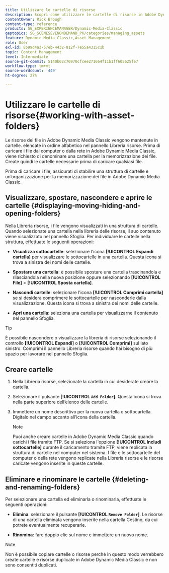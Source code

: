 ```yaml
---
title: Utilizzare le cartelle di risorse
description: Scopri come utilizzare le cartelle di risorse in Adobe Dynamic Media Classic.
contentOwner: Rick Brough
content-type: reference
products: SG_EXPERIENCEMANAGER/Dynamic-Media-Classic
geptopics: SG_SCENESEVENONDEMAND_PK/categories/managing_assets
feature: Dynamic Media Classic,Asset Management
role: User
exl-id: 8599d4a3-57eb-4432-812f-7e55a4315c1b
topic: Content Management
level: Intermediate
source-git-commit: 5140b62c76970cfcee271664f11b1ff605625fe7
workflow-type: tm+mt
source-wordcount: '449'
ht-degree: 27%

---
```


# Utilizzare le cartelle di risorse{#working-with-asset-folders}

Le risorse dei file in Adobe Dynamic Media Classic vengono mantenute in cartelle. elencate in ordine alfabetico nel pannello Libreria risorse. Prima di caricare i file dal computer o dalla rete in Adobe Dynamic Media Classic, viene richiesto di denominare una cartella per la memorizzazione dei file. Create quindi le cartelle necessarie prima di caricare qualsiasi file. 

Prima di caricare i file, assicurati di stabilire una struttura di cartelle e un’organizzazione per la memorizzazione dei file in Adobe Dynamic Media Classic.

## Visualizzare, spostare, nascondere e aprire le cartelle {#displaying-moving-hiding-and-opening-folders}

Nella Libreria risorse, i file vengono visualizzati in una struttura di cartelle. Quando selezionate una cartella nella libreria delle risorse, il suo contenuto viene visualizzato nel pannello Sfoglia. Per individuare le cartelle nella struttura, effettuate le seguenti operazioni:

* **Visualizza sottocartelle**: selezionare l&#39;icona **[!UICONTROL Espandi cartella]** per visualizzare le sottocartelle in una cartella. Questa icona si trova a sinistra dei nomi delle cartelle.

* **Spostare una cartella**: è possibile spostare una cartella trascinandola e rilasciandola nella nuova posizione oppure selezionando **[!UICONTROL File]** > **[!UICONTROL Sposta cartella]**.

* **Nascondi cartelle**: selezionare l&#39;icona **[!UICONTROL Comprimi cartella]** se si desidera comprimere le sottocartelle per nasconderle dalla visualizzazione. Questa icona si trova a sinistra dei nomi delle cartelle.

* **Apri una cartella**: seleziona una cartella per visualizzarne il contenuto nel pannello Sfoglia.

>[!TIP]
>
>È possibile nascondere o visualizzare la libreria di risorse selezionando il controllo **[!UICONTROL Espandi]** o **[!UICONTROL Comprimi]** sul lato sinistro. Comprimi il pannello Libreria risorse quando hai bisogno di più spazio per lavorare nel pannello Sfoglia.

## Creare cartelle

1. Nella Libreria risorse, selezionate la cartella in cui desiderate creare la cartella.
1. Selezionare il pulsante **[!UICONTROL `Add Folder`]**. Questa icona si trova nella parte superiore dell’elenco delle cartelle.
1. Immettere un nome descrittivo per la nuova cartella o sottocartella. Digitalo nel campo accanto all’icona della cartella.

   >[!NOTE]
   >
   >Puoi anche creare cartelle in Adobe Dynamic Media Classic quando carichi i file tramite FTP. Se si seleziona l&#39;opzione **[!UICONTROL Includi sottocartelle]** durante il caricamento tramite FTP, viene replicata la struttura di cartelle nel computer nel sistema. I file e le sottocartelle del computer o della rete vengono replicate nella Libreria risorse e le risorse caricate vengono inserite in queste cartelle.

## Eliminare e rinominare le cartelle {#deleting-and-renaming-folders}

Per selezionare una cartella ed eliminarla o rinominarla, effettuate le seguenti operazioni:

* **Elimina**: selezionare il pulsante **[!UICONTROL `Remove Folder`]**. Le risorse di una cartella eliminata vengono inserite nella cartella Cestino, da cui potrete eventualmente recuperarle.

* **Rinomina**: fare doppio clic sul nome e immettere un nuovo nome.

>[!NOTE]
>
>Non è possibile copiare cartelle o risorse perché in questo modo verrebbero create cartelle e risorse duplicate in Adobe Dynamic Media Classic e non sono consentiti duplicati.
